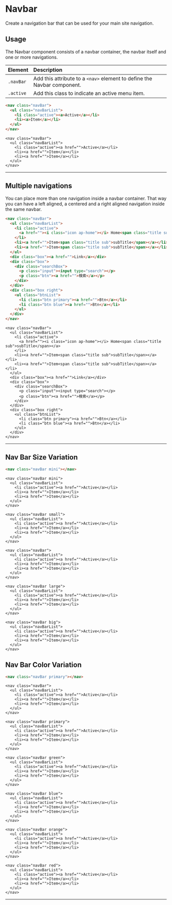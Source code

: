 # Navbar

<p class="uk-text-lead">Create a navigation bar that can be used for your main site navigation.</p>

## Usage

The Navbar component consists of a navbar container, the navbar itself and one or more navigations.

| Element                | Description                                                                                                    |
|:-----------------------|:---------------------------------------------------------------------------------------------------------------|
| `.navBar`            | Add this attribute to a `<nav>` element to define the Navbar component.                                        |                                                               |
| `.active`           | Add this class to indicate an active menu item.                                                                |

```html
<nav class="navBar">
  <ul class="navBarList">
    <li class="active"><a>Active</a></li>
    <li><a>Item</a></li>
  </ul>
</nav>
```

```example
<nav class="navBar">
  <ul class="navBarList">
    <li class="active"><a href="">Active</a></li>
    <li><a href="">Item</a></li>
    <li><a href="">Item</a></li>
  </ul>
</nav>
```

***

## Multiple navigations

You can place more than one navigation inside a navbar container. That way you can have a left aligned, a centered and a right aligned navigation inside the same navbar.

```html
<nav class="navBar">
  <ul class="navBarList">
    <li class="active">
      <a href=""><i class="icon ap-home"></i> Home<span class="title sub">subTitle</span></a>
    </li>
    <li><a href="">Item<span class="title sub">subTitle</span></a></li>
    <li><a href="">Item<span class="title sub">subTitle</span></a></li>
  </ul>
  <div class="box"><a href="">Link</a></div>
  <div class="box">
    <div class="searchBox">
      <p class="input"><input type="search"></p>
      <p class="btn"><a href="">検索</a></p>
    </div>
  </div>
  <div class="box right">
    <ul class="btnList">
      <li class="btn primary"><a href="">Btn</a></li>
      <li class="btn blue"><a href="">Btn</a></li>
    </ul>
  </div>
</nav>
```

```example
<nav class="navBar">
  <ul class="navBarList">
    <li class="active">
      <a href=""><i class="icon ap-home"></i> Home<span class="title sub">subTitle</span></a>
    </li>
    <li><a href="">Item<span class="title sub">subTitle</span></a></li>
    <li><a href="">Item<span class="title sub">subTitle</span></a></li>
  </ul>
  <div class="box"><a href="">Link</a></div>
  <div class="box">
    <div class="searchBox">
      <p class="input"><input type="search"></p>
      <p class="btn"><a href="">検索</a></p>
    </div>
  </div>
  <div class="box right">
    <ul class="btnList">
      <li class="btn primary"><a href="">Btn</a></li>
      <li class="btn blue"><a href="">Btn</a></li>
    </ul>
  </div>
</nav>
```

***

## Nav Bar Size Variation


```html
<nav class="navBar mini"></nav>
```

```example
<nav class="navBar mini">
  <ul class="navBarList">
    <li class="active"><a href="">Active</a></li>
    <li><a href="">Item</a></li>
    <li><a href="">Item</a></li>
  </ul>
</nav>
```


```example
<nav class="navBar small">
  <ul class="navBarList">
    <li class="active"><a href="">Active</a></li>
    <li><a href="">Item</a></li>
    <li><a href="">Item</a></li>
  </ul>
</nav>
```

```example
<nav class="navBar">
  <ul class="navBarList">
    <li class="active"><a href="">Active</a></li>
    <li><a href="">Item</a></li>
    <li><a href="">Item</a></li>
  </ul>
</nav>
```

```example
<nav class="navBar large">
  <ul class="navBarList">
    <li class="active"><a href="">Active</a></li>
    <li><a href="">Item</a></li>
    <li><a href="">Item</a></li>
  </ul>
</nav>
```

```example
<nav class="navBar big">
  <ul class="navBarList">
    <li class="active"><a href="">Active</a></li>
    <li><a href="">Item</a></li>
    <li><a href="">Item</a></li>
  </ul>
</nav>
```

## Nav Bar Color Variation

```html
<nav class="navBar primary"></nav>
```

```example
<nav class="navBar">
  <ul class="navBarList">
    <li class="active"><a href="">Active</a></li>
    <li><a href="">Item</a></li>
    <li><a href="">Item</a></li>
  </ul>
</nav>
```

```example
<nav class="navBar primary">
  <ul class="navBarList">
    <li class="active"><a href="">Active</a></li>
    <li><a href="">Item</a></li>
    <li><a href="">Item</a></li>
  </ul>
</nav>
```

```example
<nav class="navBar green">
  <ul class="navBarList">
    <li class="active"><a href="">Active</a></li>
    <li><a href="">Item</a></li>
    <li><a href="">Item</a></li>
  </ul>
</nav>
```

```example
<nav class="navBar blue">
  <ul class="navBarList">
    <li class="active"><a href="">Active</a></li>
    <li><a href="">Item</a></li>
    <li><a href="">Item</a></li>
  </ul>
</nav>
```

```example
<nav class="navBar orange">
  <ul class="navBarList">
    <li class="active"><a href="">Active</a></li>
    <li><a href="">Item</a></li>
    <li><a href="">Item</a></li>
  </ul>
</nav>
```

```example
<nav class="navBar red">
  <ul class="navBarList">
    <li class="active"><a href="">Active</a></li>
    <li><a href="">Item</a></li>
    <li><a href="">Item</a></li>
  </ul>
</nav>
```
***